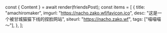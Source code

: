 const { Content } = await render(friendsPost);
const items = [
	{
		title: "amachiromaker",
		imgurl: "https://nacho.zako.wf/favicon.ico",
		desc: "这是一个被甘城猫猫下线的捏脸网站",
		siteurl: "https://nacho.zako.wf",
		tags: ["喵喵喵～"],
	},
];